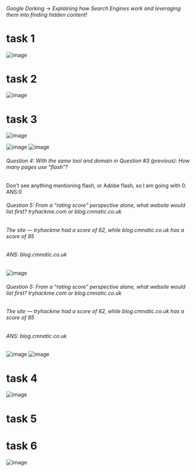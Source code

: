 ###### Google Dorking ->  Explaining how Search Engines work and leveraging them into finding hidden content!
# task 1
![image](https://user-images.githubusercontent.com/60177793/90427844-b8720e00-e0e0-11ea-8aa8-4558b2f9b5ea.png)


# task 2
![image](https://user-images.githubusercontent.com/60177793/90427783-a42e1100-e0e0-11ea-8930-d42ee4674f76.png)
# task 3
![image](https://user-images.githubusercontent.com/60177793/90426780-3cc39180-e0df-11ea-831c-9c1f82b168f1.png)

![image](https://user-images.githubusercontent.com/60177793/90426835-4fd66180-e0df-11ea-9c90-aa77cf3e0f95.png)
![image](https://user-images.githubusercontent.com/60177793/90426862-582e9c80-e0df-11ea-9ea0-431cc5ffc941.png)
###### Question 4: With the same tool and domain in Question #3 (previous): How many pages use “flash”?
Don’t see anything mentioning flash, or Adobe flash, so I am going with 0.
ANS:0
###### Question 5: From a “rating score” perspective alone, what website would list first? tryhackme.com or blog.cmnatic.co.uk
###### The site — tryhackme had a score of 62, while blog.cmnatic.co.uk has a score of 85
###### ANS: blog.cmnatic.co.uk
![image](https://user-images.githubusercontent.com/60177793/90426921-7399a780-e0df-11ea-841b-530d9f1255a5.png)


###### Question 5: From a “rating score” perspective alone, what website would list first? tryhackme.com or blog.cmnatic.co.uk
###### The site — tryhackme had a score of 62, while blog.cmnatic.co.uk has a score of 85
###### ANS: blog.cmnatic.co.uk
![image](https://user-images.githubusercontent.com/60177793/90426921-7399a780-e0df-11ea-841b-530d9f1255a5.png)
![image](https://user-images.githubusercontent.com/60177793/90427662-7a74ea00-e0e0-11ea-9677-245db11782c5.png)
# task 4
![image](https://user-images.githubusercontent.com/60177793/90427552-51545980-e0e0-11ea-95fd-0627ab19f364.png)


# task 5


# task 6
![image](https://user-images.githubusercontent.com/60177793/90427431-27029c00-e0e0-11ea-9fc3-bff8418d8392.png)
